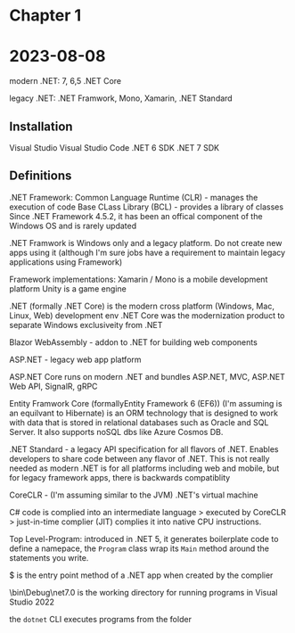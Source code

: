 # Chapter 1
# 2023-08-08

modern .NET: 7, 6,5
.NET Core

legacy .NET: .NET Framwork, Mono, Xamarin, .NET Standard

## Installation

Visual Studio
Visual Studio Code
.NET 6 SDK
.NET 7 SDK

## Definitions

.NET Framework: Common Language Runtime (CLR) - manages the execution of code
Base CLass Library (BCL) - provides a library of classes
Since .NET Framework 4.5.2, it has been an offical component of the Windows OS and is rarely updated

.NET Framwork is Windows only and a legacy platform. Do not create new apps using it (although I'm sure jobs have a requirement to maintain 
legacy applications using Framework)

Framework implementations:
Xamarin / Mono is a mobile development platform
Unity is a game engine

.NET (formally .NET Core) is the modern cross platform (Windows, Mac, Linux, Web) development env
.NET Core was the modernization product to separate Windows exclusiveity from .NET

Blazor WebAssembly - addon to .NET for building web components

ASP.NET - legacy web app platform

ASP.NET Core runs on modern .NET and bundles ASP.NET, MVC, ASP.NET Web API, SignalR, gRPC

Entity Framwork Core (formallyEntity Framework 6 (EF6)) (I'm assuming is an equilvant to Hibernate) is an ORM technology that is designed to work with data that is stored in relational databases such as Oracle and SQL Server. It also supports noSQL dbs like Azure Cosmos DB.

.NET Standard - a legacy API specification for all flavors of .NET. Enables developers to share code between any flavor of .NET. This is not really needed as modern .NET is for all platforms including web and mobile, but for legacy framework apps, there is backwards compatiblity

CoreCLR - (I'm assuming similar to the JVM) .NET's virtual machine

C# code is complied into an intermediate language > executed by CoreCLR > just-in-time complier (JIT) complies it into native CPU instructions. 

Top Level-Program: introduced in .NET 5, it generates boilerplate code to define a namepace, the `Program` class wrap its `Main` 
method around the statements you write.


<Main>$ is the entry point method of a .NET app when created by the complier

<projectname>\bin\Debug\net7.0 is the working directory for running programs in Visual Studio 2022

the `dotnet` CLI executes programs from the <projectname> folder
